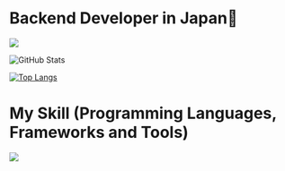 # Backend Developer in Japan👋

![](https://github-profile-summary-cards.vercel.app/api/cards/profile-details?username=kmlll4&theme=vue)

![GitHub Stats](https://github-readme-stats.vercel.app/api?username=kmlll4&show_icons=true)

[![Top Langs](https://github-readme-stats.vercel.app/api/top-langs/?username=kmlll4&layout=compact&langs_count=6)](https://github.com/anuraghazra/github-readme-stats)

# My Skill (Programming Languages, Frameworks and Tools)
<img src="https://skillicons.dev/icons?i=python,cpp,mysql,github,vscode,visualstudio,docker,aws,azure,tensorflow,pytorch,opencv,ros" /> <br /><br />
